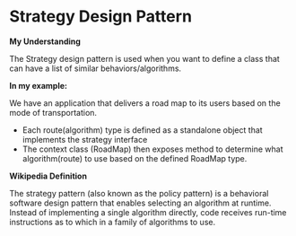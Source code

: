 # Strategy Design Pattern

**My Understanding**

The Strategy design pattern is used when you want to define a class that can have a list of similar
behaviors/algorithms.

**In my example:**

We have an application that delivers a road map to its users based on the mode of transportation.

- Each route(algorithm) type is defined as a standalone object that implements the strategy interface
- The context class (RoadMap) then exposes method to determine what algorithm(route) to use based on the defined RoadMap
  type.

**Wikipedia Definition**

The strategy pattern (also known as the policy pattern) is a behavioral software design pattern that enables selecting
an algorithm at runtime. Instead of implementing a single algorithm directly, code receives run-time instructions as to
which in a family of algorithms to use.